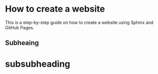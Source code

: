 # How to create a website

This is a step-by-step guide on how to create a website using Sphinx and GitHub Pages.

## Subheaing

# subsubheading
